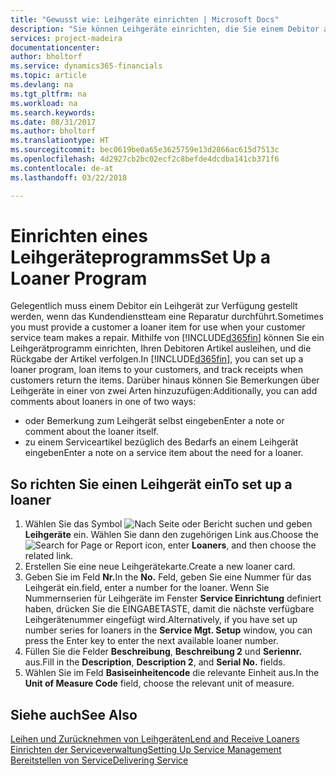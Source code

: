```yaml
---
title: "Gewusst wie: Leihgeräte einrichten | Microsoft Docs"
description: "Sie können Leihgeräte einrichten, die Sie einem Debitor ausleihen können, wenn er Serviceartikel im Service hat."
services: project-madeira
documentationcenter: 
author: bholtorf
ms.service: dynamics365-financials
ms.topic: article
ms.devlang: na
ms.tgt_pltfrm: na
ms.workload: na
ms.search.keywords: 
ms.date: 08/31/2017
ms.author: bholtorf
ms.translationtype: HT
ms.sourcegitcommit: bec0619be0a65e3625759e13d2866ac615d7513c
ms.openlocfilehash: 4d2927cb2bc02ecf2c8befde4dcdba141cb371f6
ms.contentlocale: de-at
ms.lasthandoff: 03/22/2018

---
```

# <a name="set-up-a-loaner-program"></a><span data-ttu-id="65d08-103">Einrichten eines Leihgeräteprogramms</span><span class="sxs-lookup"><span data-stu-id="65d08-103">Set Up a Loaner Program</span></span>
<span data-ttu-id="65d08-104">Gelegentlich muss einem Debitor ein Leihgerät zur Verfügung gestellt werden, wenn das Kundendienstteam eine Reparatur durchführt.</span><span class="sxs-lookup"><span data-stu-id="65d08-104">Sometimes you must provide a customer a loaner item for use when your customer service team makes a repair.</span></span> <span data-ttu-id="65d08-105">Mithilfe von [!INCLUDE[d365fin](includes/d365fin_md.md)] können Sie ein Leihgerätprogramm einrichten, Ihren Debitoren Artikel ausleihen, und die Rückgabe der Artikel verfolgen.</span><span class="sxs-lookup"><span data-stu-id="65d08-105">In [!INCLUDE[d365fin](includes/d365fin_md.md)], you can set up a loaner program, loan items to your customers, and track receipts when customers return the items.</span></span> <span data-ttu-id="65d08-106">Darüber hinaus können Sie Bemerkungen über Leihgeräte in einer von zwei Arten hinzuzufügen:</span><span class="sxs-lookup"><span data-stu-id="65d08-106">Additionally, you can add comments about loaners in one of two ways:</span></span>  
  
* <span data-ttu-id="65d08-107">oder Bemerkung zum Leihgerät selbst eingeben</span><span class="sxs-lookup"><span data-stu-id="65d08-107">Enter a note or comment about the loaner itself.</span></span>  
* <span data-ttu-id="65d08-108">zu einem Serviceartikel bezüglich des Bedarfs an einem Leihgerät eingeben</span><span class="sxs-lookup"><span data-stu-id="65d08-108">Enter a note on a service item about the need for a loaner.</span></span>  

## <a name="to-set-up-a-loaner"></a><span data-ttu-id="65d08-109">So richten Sie einen Leihgerät ein</span><span class="sxs-lookup"><span data-stu-id="65d08-109">To set up a loaner</span></span>  
1. <span data-ttu-id="65d08-110">Wählen Sie das Symbol ![Nach Seite oder Bericht suchen](media/ui-search/search_small.png "Nach Seite oder Bericht suchen") und geben **Leihgeräte** ein. Wählen Sie dann den zugehörigen Link aus.</span><span class="sxs-lookup"><span data-stu-id="65d08-110">Choose the ![Search for Page or Report](media/ui-search/search_small.png "Search for Page or Report icon") icon, enter **Loaners**, and then choose the related link.</span></span>  
2. <span data-ttu-id="65d08-111">Erstellen Sie eine neue Leihgerätekarte.</span><span class="sxs-lookup"><span data-stu-id="65d08-111">Create a new loaner card.</span></span> 
3. <span data-ttu-id="65d08-112">Geben Sie im Feld **Nr.**</span><span class="sxs-lookup"><span data-stu-id="65d08-112">In the **No.**</span></span> <span data-ttu-id="65d08-113">Feld,  geben Sie eine Nummer für das Leihgerät ein.</span><span class="sxs-lookup"><span data-stu-id="65d08-113">field, enter a number for the loaner.</span></span> <span data-ttu-id="65d08-114">Wenn Sie Nummernserien für Leihgeräte im Fenster **Service Einrichtung** definiert haben, drücken Sie die EINGABETASTE, damit die nächste verfügbare Leihgerätenummer eingefügt wird.</span><span class="sxs-lookup"><span data-stu-id="65d08-114">Alternatively, if you have set up number series for loaners in the **Service Mgt. Setup** window, you can press the Enter key to enter the next available loaner number.</span></span>  
4. <span data-ttu-id="65d08-115">Füllen Sie die Felder **Beschreibung**, **Beschreibung 2** und **Seriennr.** aus.</span><span class="sxs-lookup"><span data-stu-id="65d08-115">Fill in the **Description**, **Description 2**, and **Serial No.** fields.</span></span>  
5. <span data-ttu-id="65d08-116">Wählen Sie im Feld **Basiseinheitencode** die relevante Einheit aus.</span><span class="sxs-lookup"><span data-stu-id="65d08-116">In the **Unit of Measure Code** field, choose the relevant unit of measure.</span></span>  
  
## <a name="see-also"></a><span data-ttu-id="65d08-117">Siehe auch</span><span class="sxs-lookup"><span data-stu-id="65d08-117">See Also</span></span>
[<span data-ttu-id="65d08-118">Leihen und Zurücknehmen von Leihgeräten</span><span class="sxs-lookup"><span data-stu-id="65d08-118">Lend and Receive Loaners</span></span>](service-how-to-lend-receive-loaners.md)  
[<span data-ttu-id="65d08-119">Einrichten der Serviceverwaltung</span><span class="sxs-lookup"><span data-stu-id="65d08-119">Setting Up Service Management</span></span>](service-setup-service.md)  
[<span data-ttu-id="65d08-120">Bereitstellen von Service</span><span class="sxs-lookup"><span data-stu-id="65d08-120">Delivering Service</span></span>](service-deliver-service.md)  



